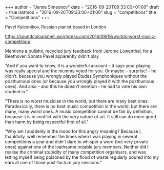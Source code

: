 +++
author = "Jenna Simeonov"
date = "2016-09-20T09:33:00+01:00"
draft = true
lastmod = "2016-09-20T09:33:00+01:00"
slug = "competitions"
title = "Competitions"
+++

Pavel Kalesnikov, Russian pianist based in London

https://soundcoloursmell.wordpress.com/2016/09/18/worlds-worst-music-competition/

Mentions a bullshit, recycled jury feedback from Jerome Lowenthal, for a Beethoven Sonata Pavel apparently didn't play

"And if you want to know, it is a wonderful account – it says your playing was really special and the mummy voted for you. Or maybe – surprise! – he didn’t, because you wrongly played Études Symphoniques without the posthumous ones (or because you wrongly played it with the posthumous ones). And also – and this he doesn’t mention – he had to vote his own student in."

"There is no worst musician in the world, but there are many best ones. Paradoxically, there is no best music competition in the world, but there are many, many worst ones. A music competition cannot be fair by definition, because it is in conflict with the very nature of art. It still can do more good than harm by being respectful first of all."

"Why am I suddenly in the mood for this angry moaning? Because I, thankfully, well remember the times when I was playing in several competitions a year and didn’t dare to whisper a word (but very private ones) against one of the loathsome notable jury members. Neither did I realise the criminal stupidity of many competition organisers, and was letting myself being poisoned by the flood of waste regularly poured into my ears at one of those post-factum jury sessions."
